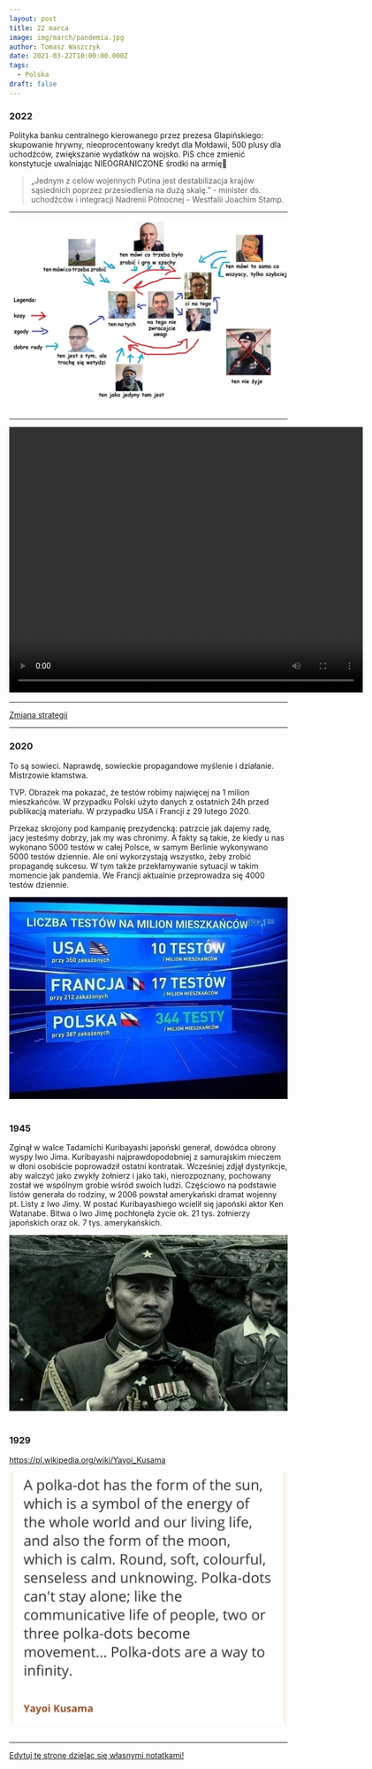 ```yaml
---
layout: post
title: 22 marca
image: img/march/pandemia.jpg
author: Tomasz Waszczyk
date: 2021-03-22T10:00:00.000Z
tags:
  - Polska
draft: false
---
```


### 2022

Polityka banku centralnego kierowanego przez prezesa Glapińskiego: skupowanie hrywny, nieoprocentowany kredyt dla Mołdawii, 500 plusy dla uchodźców, zwiększanie wydatków na wojsko. PiS chce zmienić konstytucje uwalniając NIEOGRANICZONE środki na armię🤯

> „Jednym z celów wojennych Putina jest destabilizacja krajów sąsiednich poprzez przesiedlenia na dużą skalę.” - minister ds. uchodźców i integracji Nadrenii Północnej - Westfalii Joachim Stamp.

---

<img src="./img/march/eksperci.jpeg"><br><br>

---

<video width="640" height="480" controls>
<source src="./movies/march/slovakia.mp4" type="video/mp4">
Your browser does not support the video tag.
</video>

---

<a href="./documents/march/strategia_w_sytuacji_zmniejszenia_zagrozenia_epidemicznego_covid-19_2022.03.22.pdf" target="_blank">Zmiana strategii</a>

---

### 2020

To są sowieci. Naprawdę, sowieckie propagandowe myślenie i działanie. Mistrzowie kłamstwa.

TVP.
Obrazek ma pokazać, że testów robimy najwięcej na 1 milion mieszkańców.
W przypadku Polski użyto danych z ostatnich 24h przed publikacją materiału. W przypadku USA i Francji z 29 lutego 2020.

Przekaz skrojony pod kampanię prezydencką: patrzcie jak dajemy radę, jacy jesteśmy dobrzy, jak my was chronimy. A fakty są takie, że kiedy u nas wykonano 5000 testów w całej Polsce, w samym Berlinie wykonywano 5000 testów dziennie. Ale oni wykorzystają wszystko, żeby zrobić propagandę sukcesu. W tym także przekłamywanie sytuacji w takim momencie jak pandemia. We Francji aktualnie przeprowadza się 4000 testów dziennie.

<img src="./img/march/pandemia.jpg"/><br><br>

### 1945

Zginął w walce Tadamichi Kuribayashi japoński generał, dowódca obrony wyspy Iwo Jima.
Kuribayashi najprawdopodobniej z samurajskim mieczem w dłoni osobiście poprowadził ostatni kontratak. Wcześniej zdjął dystynkcje, aby walczyć jako zwykły żołnierz i jako taki, nierozpoznany, pochowany został we wspólnym grobie wśród swoich ludzi.
Częściowo na podstawie listów generała do rodziny, w 2006 powstał amerykański dramat wojenny pt. Listy z Iwo Jimy. W postać Kuribayashiego wcielił się japoński aktor Ken Watanabe. Bitwa o Iwo Jimę pochłonęła życie ok. 21 tys. żołnierzy japońskich oraz ok. 7 tys. amerykańskich.

<img src="./img/march/tadamichi.jpg"><br><br>

### 1929

https://pl.wikipedia.org/wiki/Yayoi_Kusama

<img src="./img/march/polkadot.jpeg"><br><br>

---

<a href="https://github.com/TomaszWaszczyk/historia.waszczyk.com/edit/master/src/content/march-22.md" target="_blank">Edytuj tę stronę dzieląc się własnymi notatkami!</a>
